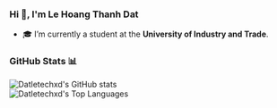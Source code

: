 ### Hi 👋, I'm Le Hoang Thanh Dat
- 🎓 I’m currently a student at the **University of Industry and Trade**.

### GitHub Stats 📊
![Datletechxd's GitHub stats](https://github-readme-stats.vercel.app/api?username=datletechxd&show_icons=true&border_color=7F3FBF&text_color=FFFFFF&theme=radical&cache_seconds=7200)
</br>
![Datletechxd's Top Languages](https://denvercoder1-github-readme-stats.vercel.app/api/top-langs/?username=datletechxd&langs_count=4&layout=compact&border_color=7F3FBF&text_color=FFFFFF&theme=radical)
